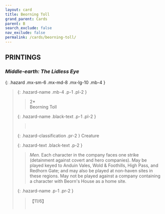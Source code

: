 ```yaml
---
layout: card
title: Beorning Toll
grand_parent: Cards
parent: B
search_exclude: false
nav_exclude: false
permalink: /cards/beorning-toll/
---
```


## PRINTINGS


### _Middle-earth: The Lidless Eye_

{: .hazard .mx-sm-6 .mx-md-8 .mx-lg-10 .mb-4 }
> {: .hazard-name .mb-4 .p-1 .pl-2 }
> > <div class="hazard-mp">2*</div>
> > <div class="card-name">Beorning Toll</div>
>
> {: .hazard-name .black-text .p-1 .pl-2 }
> > &nbsp;
>
> {: .hazard-classification .pr-2 }
> Creature
>
> {: .hazard-text .black-text .p-2 }
> > _Men._ Each character in the company faces one strike (detainment against covert and hero companies). May be played keyed to Anduin Vales, Wold & Foothills, High Pass, and Redhorn Gate; and may also be played at non-haven sites in these regions. May not be played against a company containing a character with Beorn's House as a home site.  
>
> {: .hazard-name .p-1 .pr-2 }
> > <div class="card-shield">【11/6】</div>
> > <div class="card-corruption">&nbsp;</div>
